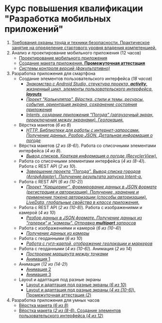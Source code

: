 # Курс повышения квалификации "Разработка мобильных приложений"

1. [Требования охраны труда и техники безопасности. Практическое занятие на определение стартового уровня владения компетенцией.](articles/module1-2.md)
1. Анализ и проектирование мобильного приложения (12 часов)
    * [Проектирование мобильного приложения](articles/module3_1.md)
    * [Создание макета приложения. **Промежуточная аттестация**](articles/module3_2.md)
    * [*Системы контроля версий (факультативно)*](https://github.com/kolei/OAP/blob/master/articles/skv.md)
1. Разработка приложения для смартфона
    * Создание элементов пользовательского интерфейса (*18 часов*)
        * [*Знакомство с Android Studio, структура проекта, **activity**, жизненный цикл, элементы пользовательского интерфейса, **layouts***](articles/module4_1.md)
        * [*Проект "Калькулятор". Вёрстка, стили и темы, ресурсы, события, ориентация экрана, сохранение состояния приложения*](articles/module4_2.md)
        * [*Intents, создание приложения "Погода" (загрузочный экран, переключения между экранами). Геолокация.*](articles/module4_3.md)
    * Вёрстка макетов (*6 из 8*)
        * [*HTTP. Библиотеки для работы с интернет-запросами. Получение данных. Разбор JSON. Детальная информация о погоде*](articles/module4_4.md)
    * Вёрстка макетов (*2 из (8-6)*). Работа со списочными элементами интерфейса (*4 из 8*).
        * [*Вывод списков. Краткая информация о погоде (RecyclerView).*](articles/module4_5.md)
    * Работа со списочными элементами интерфейса (*4 из (8-4)*). Работа с REST API (*2 из 10*).
        * [*Завершение проекта "Погода". Вывод списка городов (ArrayAdapter). Получение результата запуска Intent-a.*](articles/module4_6.md)
    * Работа с REST API (*6 из (10-2)*)
        * [*Проект "Каршеринг". Формирование данных в JSON формате (регистрация и авторизация). Получение, хранение и применение токена авторизации (способы авторизации). LiveData, глобальные свойства в классе приложения.*](articles/module4_7.md)
    * Работа с REST API (*2 из (10-8)*). Работа с изображениями и камерой (*4 из 10*)
        * [*Разбор данных в JSON формате. Получение данных из "галереи" и "камеры". Отправка **multipart** запросов*](articles/module4_7.md#разбор-данных-в-json-формате-получение-данных-из-галереи-и-камеры-отправка-multipart-запросов)
    * Работа с изображениями и камерой (*6 из (10-4)*)
        * [*Получение данных из камеры*](articles/module4_10.md)
    * Работа с геоданными (*6 из 10*)
        * [*Работа с гугл-картой, отображение геолокации и маркеров*](articles/module4_7.md#работа-с-гугл-картой-добавление-на-карту-маркеров)
    * Работа с геоданными (*4 из (10-6)*). Анимация (*2 из 14*)
        * [*Построение маршрута между точками*](articles/module4_11.md)
        * [Анимация 1](articles/module4_12.md)
    * Анимация (*12 из (14-2)*)
        * [Анимация 2](articles/module4_12.md)
        * [Анимация 3](articles/module4_12.md)
    * Layout и адаптация под разные экраны
        * [Layout и адаптация под разные экраны (*6 из 10*)](articles/module4_13.md)
        * [Layout и адаптация под разные экраны (*4 из (10-6)*). Промежуточная аттестация (*2*)](articles/module4_13.md)
1. Разработка приложения для умных часов
    * [Вёрстка макета (*6 из 8*)](articles/module5_1.md)
    * [Вёрстка макета (*2 из (8-6*). Создание элементов пользовательского интерфейса (*4 из 12*)](articles/module5_1.md)

<!-- 
Тема 4.8 Layout и адаптация под разные экраны
4
Практическое занятие
6
Промежуточная аттестация
2

-->

